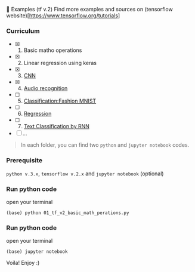 :black_heart: Examples (tf v.2)
Find more examples and sources on (tensorflow website)[https://www.tensorflow.org/tutorials]

### Curriculum
- [x] 01. Basic matho operations
- [x] 02. Linear regression using keras
- [x] 03. [CNN](https://www.tensorflow.org/tutorials/images/cnn)
- [x] 04. [Audio recognition](https://www.tensorflow.org/tutorials/audio/simple_audio?hl=en)
- [ ] 05. [Classification:Fashion MNIST](https://www.tensorflow.org/tutorials/keras/classification)
- [ ] 06. [Regression](https://www.tensorflow.org/tutorials/keras/regression)
- [ ] 07. [Text Classification by RNN](https://www.tensorflow.org/tutorials/text/text_classification_rnn)
- [ ] ...
>In each folder, you can find two `python` and `jupyter notebook` codes. 

### Prerequisite 
`python v.3.x`, `tensorflow v.2.x` and `jupyter notebook` (optional)

### Run python code
open your terminal
```
(base) python 01_tf_v2_basic_math_perations.py
```
### Run python code
open your terminal
```
(base) jupyter notebook
```
Voila!
Enjoy :)
